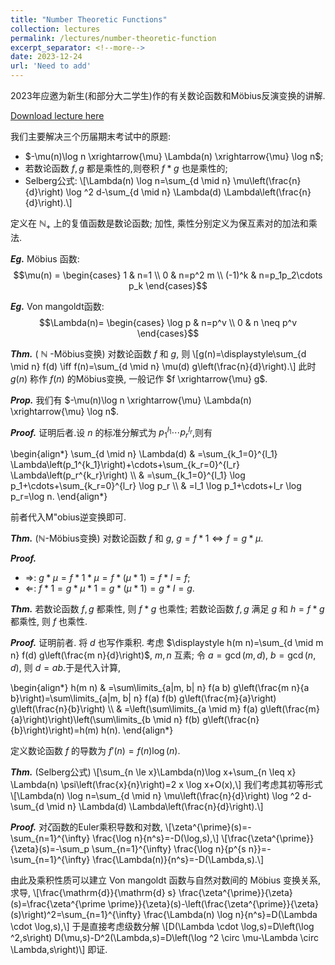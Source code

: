```yaml
---
title: "Number Theoretic Functions"
collection: lectures
permalink: /lectures/number-theoretic-function
excerpt_separator: <!--more-->
date: 2023-12-24
url: 'Need to add'
---
```

2023年应邀为新生(和部分大二学生)作的有关数论函数和Möbius反演变换的讲解.
<!--more-->

[Download lecture here](https://NicolasKeng.github.io/notes/2023autumn_num_the_func.pdf)

我们主要解决三个历届期末考试中的原题:
- $-\mu(n)\log n \xrightarrow{\mu} \Lambda(n) \xrightarrow{\mu} \log n$;
- 若数论函数 $f, g$ 都是乘性的,则卷积 $f * g$ 也是乘性的;
- Selberg公式:
\\[\Lambda(n) \log n=\sum_{d \mid n} \mu\left(\frac{n}{d}\right) \log ^2 d-\sum_{d \mid n} \Lambda(d) \Lambda\left(\frac{n}{d}\right).\\]

定义在 $\mathbb{N}_{+}$ 上的复值函数是数论函数; 加性, 乘性分别定义为保互素对的加法和乘法.

***Eg.*** 
Möbius 函数:
$$\mu(n) = 
\begin{cases} 
    1 & n=1 \\  
    0 & n=p^2 m \\ 
    (-1)^k & n=p_1p_2\cdots p_k 
\end{cases}$$


***Eg.*** 
Von mangoldt函数: 
$$\Lambda(n)= 
\begin{cases} 
    \log p & n=p^v \\ 
    0 & n \neq p^v 
\end{cases}$$

***Thm.*** 
( $\mathbb{N}$ -Möbius变换) 对数论函数 $f$ 和 $g$, 则 
\\[g(n)=\displaystyle\sum_{d \mid n} f(d) \iff f(n)=\sum_{d \mid n} \mu(d) g\left(\frac{n}{d}\right).\\]
此时 $g(n)$ 称作 $f(n)$ 的Möbius变换, 一般记作 $f \xrightarrow{\mu} g$.

***Prop.*** 
我们有 $-\mu(n)\log n \xrightarrow{\mu} \Lambda(n) \xrightarrow{\mu} \log n$.

***Proof.*** 
证明后者.设 $n$ 的标准分解式为 $p_1^{l_1} \cdots p_r^{l_r}$,则有
<html>
<head>
  <meta charset="utf-8">
  <meta name="viewport" content="width=device-width">
  <script src="https://polyfill.io/v3/polyfill.min.js?features=es6"></script>
  <script id="MathJax-script" async
          src="https://cdn.jsdelivr.net/npm/mathjax@3/es5/tex-mml-chtml.js">
  </script>
</head>
<body>
<p>
\begin{align*}
    \sum_{d \mid n} \Lambda(d) & =\sum_{k_1=0}^{l_1} \Lambda\left(p_1^{k_1}\right)+\cdots+\sum_{k_r=0}^{l_r} \Lambda\left(p_r^{k_r}\right) \\
    & =\sum_{k_1=0}^{l_1} \log p_1+\cdots+\sum_{k_r=0}^{l_r} \log p_r \\
    & =l_1 \log p_1+\cdots+l_r \log p_r=\log n.
\end{align*}
</p>
</body>
</html>

前者代入M\"obius逆变换即可.

***Thm.*** 
($\mathbb{N}$-Möbius变换) 对数论函数 $f$ 和 $g$, $g=f * 1 \iff f=g * \mu$.

***Proof.*** 
- $\Rightarrow$: $g * \mu=f * 1 * \mu=f * (\mu * 1)=f * I=f$;
- $\Leftarrow$: $f * 1=g * \mu * 1=g * (\mu * 1)=g * I=g$.

***Thm.*** 
若数论函数 $f, g$ 都乘性, 则 $f * g$ 也乘性; 若数论函数 $f, g$ 满足 $g$ 和 $h=f * g$ 都乘性, 则 $f$ 也乘性.

***Proof.*** 
证明前者. 将 $d$ 也写作乘积. 考虑 $\displaystyle h(m n)=\sum_{d \mid m n} f(d) g\left(\frac{m n}{d}\right)$, $m,n$ 互素; 令 $a=\gcd(m,d)$, $b=\gcd(n,d)$, 则 $d=ab$.于是代入计算,
<html>
<head>
  <meta charset="utf-8">
  <meta name="viewport" content="width=device-width">
  <script src="https://polyfill.io/v3/polyfill.min.js?features=es6"></script>
  <script id="MathJax-script" async
          src="https://cdn.jsdelivr.net/npm/mathjax@3/es5/tex-mml-chtml.js">
  </script>
</head>
<body>
<p>
\begin{align*}
    h(m n) & =\sum\limits_{a|m, b| n} f(a b) g\left(\frac{m n}{a b}\right)=\sum\limits_{a|m, b| n} f(a) f(b) g\left(\frac{m}{a}\right) g\left(\frac{n}{b}\right) \\
    & =\left(\sum\limits_{a \mid m} f(a) g\left(\frac{m}{a}\right)\right)\left(\sum\limits_{b \mid n} f(b) g\left(\frac{n}{b}\right)\right)=h(m) h(n).
\end{align*}
</p>
</body>
</html>

定义数论函数 $f$ 的导数为 $f'(n)=f(n) \log(n)$.

***Thm.*** 
(Selberg公式) 
\\[\sum_{n \le x}\Lambda(n)\log x+\sum_{n \leq x} \Lambda(n) \psi\left(\frac{x}{n}\right)=2 x \log x+O(x),\\]
我们考虑其初等形式
\\[\Lambda(n) \log n=\sum_{d \mid n} \mu\left(\frac{n}{d}\right) \log ^2 d-\sum_{d \mid n} \Lambda(d) \Lambda\left(\frac{n}{d}\right).\\]

***Proof.*** 
对$\zeta$函数的Euler乘积导数和对数,
\\[\zeta^{\prime}(s)=-\sum_{n=1}^{\infty} \frac{\log n}{n^s}=-D(\log,s),\\]
\\[\frac{\zeta^{\prime}}{\zeta}(s)=-\sum_p \sum_{n=1}^{\infty} \frac{\log n}{p^{s n}}=-\sum_{n=1}^{\infty} \frac{\Lambda(n)}{n^s}=-D(\Lambda,s).\\]

由此及乘积性质可以建立 Von mangoldt 函数与自然对数间的 Möbius 变换关系,求导,
\\[\frac{\mathrm{d}}{\mathrm{d} s} \frac{\zeta^{\prime}}{\zeta}(s)=\frac{\zeta^{\prime \prime}}{\zeta}(s)-\left(\frac{\zeta^{\prime}}{\zeta}(s)\right)^2=\sum_{n=1}^{\infty} \frac{\Lambda(n) \log n}{n^s}=D(\Lambda \cdot \log,s),\\]
于是直接考虑级数分解
\\[D(\Lambda \cdot \log,s)=D\left(\log ^2,s\right) D(\mu,s)-D^2(\Lambda,s)=D\left(\log ^2 \circ \mu-\Lambda \circ \Lambda,s\right)\\]
即证.


